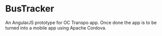 # BusTracker

An AngularJS prototype for OC Transpo app. Once done the app is to be turned into a mobile app
using Apache Cordova.
